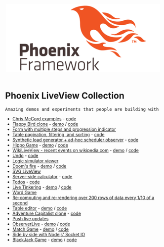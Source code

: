 <div align="center">
	<img width="500" src="media/phoenix_framework.png" alt="Phoenix Framework">
	<br>
	<br>
</div>

# Phoenix LiveView Collection
<pre>Amazing demos and experiments that people are building with Phoenix LiveView.</pre>

* [Chris McCord examples](https://twitter.com/chris_mccord/status/1106291353670045696) - [code](https://github.com/chrismccord/phoenix_live_view_example)
* [Flappy Bird clone](https://twitter.com/moomerman/status/1111711999963086849) - [demo](https://flappy-phoenix.herokuapp.com) / [code](https://github.com/moomerman/flappy-phoenix)
* [Form with multiple steps and progression indicator](https://twitter.com/_AlexGaribay/status/1111641314955849728)
* [Table pagination, filtering, and sorting](https://twitter.com/joerichsen/status/1109122286139965441) - [code](https://github.com/joerichsen/phoenix_live_view_example/blob/table_example/lib/demo_web/live/table_live.ex)
* [Synthetic load generator + ad-hoc scheduler observer](https://twitter.com/sasajuric/status/1111987993529729025) - [code](https://github.com/sasa1977/demo_system)
* [Hippo Game](https://twitter.com/miladamilli/status/1109523142429626374) - [demo](https://elegant-monstrous-planthopper.gigalixirapp.com) / [code](https://github.com/miladamilli/hippo_game_live/)
* [WikiLiveView - recent events on wikipedia.com](https://twitter.com/FelixKlement/status/1111654030948925440) - [demo](https://darkslategray-dental-vicuna.gigalixirapp.com) / [code](https://github.com/fklement/wikipedia_live_view)
* [Undo](https://twitter.com/joerichsen/status/1111653584322658304) - [code](https://github.com/joerichsen/phoenix_live_view_example/blob/undo_example/lib/demo_web/live/undo_live.ex)
* [Logic simulator viewer](https://twitter.com/1stAvenger/status/1111740746036592640)
* [Doom's fire](https://twitter.com/allmonty/status/1110599037890281472) - [demo](https://elixir-doom-fire.herokuapp.com) / [code](https://github.com/allmonty/elixir-live-doom-fire)
* [SVG LiveView](https://twitter.com/lucianparvu/status/1109087821581742080)
* [Server-side calculator](https://twitter.com/smeade/status/1107180735939543041) - [code](https://github.com/smeade/phoenix_live_view_example/blob/master/lib/demo_web/live/calc_live/index.ex)
* [Todos](https://twitter.com/smeade/status/1106607520666148864) - [code](https://github.com/smeade/phoenix_live_view_example_todos)
* [Live Tinkering](https://twitter.com/alephnaught2tog/status/1106736339502989312) - [demo](http://palegoldenrod-grown-ibis.gigalixirapp.com) / [code](https://github.com/aleph-naught2tog/live_tinkering)
* [Word Game](https://twitter.com/hokram/status/1108464747937255426)
* [Re-computing and re-rendering over 200 rows of data every 1/10 of a second](https://twitter.com/geolessel/status/1108382138192134144)
* [Table editor](https://twitter.com/pihurt/status/1106920643604475907) - [demo](https://liveview.cleverapps.io/tables) / [code](https://github.com/hurty/phoenix_live_view_example/blob/master/lib/demo_web/live/tables_live.ex)
* [Adventure Capitalist clone](https://twitter.com/ericteubert/status/1107290579396907008) - [code](https://github.com/eteubert/open_adventure_capitalist/blob/master/lib/open_adventure_capitalist_web/live/game_live.ex)
* [Push live updates](https://twitter.com/sm_debenedetto/status/1107336700282527746)
* [ObserverLive](https://twitter.com/_zorbash/status/1112859727845904385) - [demo](https://liveview.zorbash.com) / [code](https://github.com/zorbash/observer_live)
* [Match Game](https://twitter.com/toranb/status/1113406660175958017) - [demo](https://elixirmatch.com) / [code](https://github.com/toranb/elixir-match/commit/bac39b8da84f3e672021e9d168589204a3a7682d)
* [Side by side with Nodejs' Socket IO](https://twitter.com/gabrielgiord/status/1113236638774308864)
* [BlackJack Game](https://twitter.com/DanCarlito/status/1113586521762930688) - [demo](https://polite-angelic-beaver.gigalixirapp.com) / [code](https://github.com/dorilla/live_view_black_jack)
